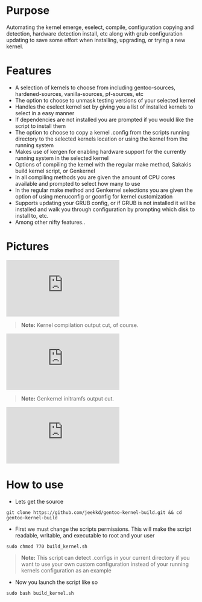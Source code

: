 Purpose
===

Automating the kernel emerge, eselect, compile, configuration copying and detection, 
hardware detection install, etc along with grub configuration updating to save some effort when 
installing, upgrading, or trying a new kernel.

Features
===

- A selection of kernels to choose from including gentoo-sources, hardened-sources, vanilla-sources, pf-sources, etc
- The option to choose to unmask testing versions of your selected kernel
- Handles the eselect kernel set by giving you a list of installed kernels to select in a easy manner
- If dependencies are not installed you are prompted if you would like the script to install them
- The option to choose to copy a kernel .config from the scripts running directory to the selected kernels location or using the kernel from the running system
- Makes use of kergen for enabling hardware support for the currently running system in the selected kernel
- Options of compiling the kernel with the regular make method, Sakakis build kernel script, or Genkernel
- In all compiling methods you are given the amount of CPU cores available and prompted to select how many to use
- In the regular make method and Genkernel selections you are given the option of using menuconfig or gconfig for kernel customization
- Supports updating your GRUB config, or if GRUB is not installed it will be installed and walk you through configuration by prompting which disk to install to, etc.
- Among other nifty features..

Pictures
===

![daulton.ca](https://daulton.ca/lib/exe/fetch.php?cache=&media=bash_script_pictures:build-kernel-01.png)

> **Note:** 
> Kernel compilation output cut, of course.

![daulton.ca](https://daulton.ca/lib/exe/fetch.php?cache=&media=bash_script_pictures:build-kernel-02.png)

> **Note:** 
> Genkernel initramfs output cut.

![daulton.ca](https://daulton.ca/lib/exe/fetch.php?cache=&media=bash_script_pictures:build-kernel-03.png)


How to use
===

- Lets get the source

```
git clone https://github.com/jeekkd/gentoo-kernel-build.git && cd gentoo-kernel-build
```

- First we must change the scripts permissions. This will make the script readable, writable, and 
executable to root and your user

```
sudo chmod 770 build_kernel.sh
```

> **Note:** 
> This script can detect .configs in your current directory if you want to use your own custom configuration
> instead of your running kernels configuration as an example

- Now you launch the script like so

```
sudo bash build_kernel.sh
```

